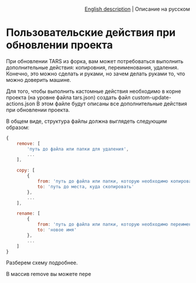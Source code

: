 <p align="right">
<a href="../en/custom-update-actions.md">English description</a> | Описание на русском
</p>

# Пользовательские действия при обновлении проекта

При обновлении TARS из форка, вам может потребоваться выполнить дополнительные действия: копировния, переименования, удаления. Конечно, это можно сделать и руками, но зачем делать руками то, что можно доверить машине.

Для того, чтобы выполнить кастомные действия необходимо в корне проекта (на уровне файла tars.json) создать файл custom-update-actions.json В этом файле будут описаны все дополнительные действия при обновлении проекта.

В общем виде, структура файлы должна выглядеть следующим образом:

```js
{
    remove: [
        'путь до файла или папки для удаления',
        ...
    ],

    copy: [
        {
            from: 'путь до файла или папки, которую необходимо копировать',
            to: 'путь до места, куда скопировать'
        },
        ...
    ],

    rename: [
        {
            from: 'путь до файла или папки, которую необходимо переименовать',
            to: 'новое имя'
        },
        ...
    ]
}
```

Разберем схему подробнее.

В массив remove вы можете пере

